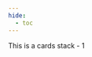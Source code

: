 ```yaml
---
hide:
  - toc
---
```


<div class="grid-container">
  <div class="stack">
    <div class="stack-card">
      <p>This is a cards stack - 1</p>
    </div>
  </div>
</div>
